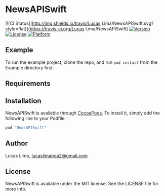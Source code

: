 # NewsAPISwift

[![CI Status](http://img.shields.io/travis/Lucas Lima/NewsAPISwift.svg?style=flat)](https://travis-ci.org/Lucas Lima/NewsAPISwift)
[![Version](https://img.shields.io/cocoapods/v/NewsAPISwift.svg?style=flat)](http://cocoapods.org/pods/NewsAPISwift)
[![License](https://img.shields.io/cocoapods/l/NewsAPISwift.svg?style=flat)](http://cocoapods.org/pods/NewsAPISwift)
[![Platform](https://img.shields.io/cocoapods/p/NewsAPISwift.svg?style=flat)](http://cocoapods.org/pods/NewsAPISwift)

## Example

To run the example project, clone the repo, and run `pod install` from the Example directory first.

## Requirements

## Installation

NewsAPISwift is available through [CocoaPods](http://cocoapods.org). To install
it, simply add the following line to your Podfile:

```ruby
pod "NewsAPISwift"
```

## Author

Lucas Lima, lucaslimapoa2@gmail.com

## License

NewsAPISwift is available under the MIT license. See the LICENSE file for more info.
